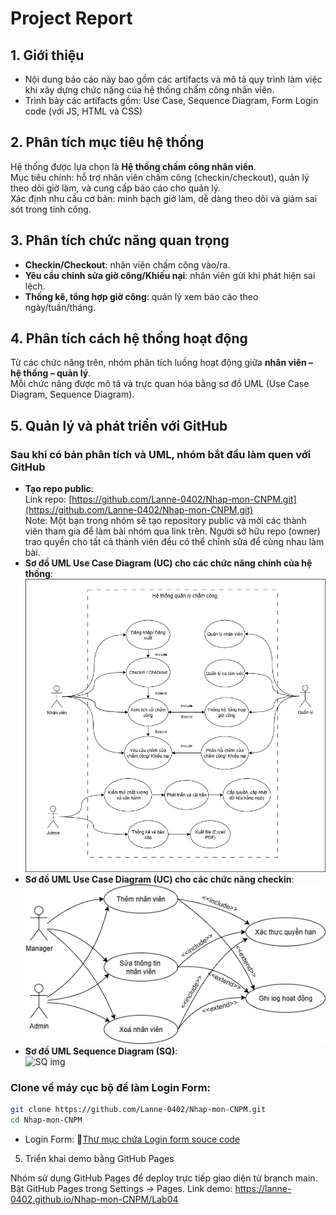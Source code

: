 # Project Report
## 1. Giới thiệu
- Nội dung báo cáo này bao gồm các artifacts và mô tả quy trình làm việc khi xây dựng chức năng của hệ thống chấm công nhân viên.
- Trình bày các artifacts gồm: Use Case, Sequence Diagram, Form Login code (với JS, HTML và CSS)
## 2. Phân tích mục tiêu hệ thống
Hệ thống được lựa chọn là **Hệ thống chấm công nhân viên**.  
Mục tiêu chính: hỗ trợ nhân viên chấm công (checkin/checkout), quản lý theo dõi giờ làm, và cung cấp báo cáo cho quản lý.  
Xác định nhu cầu cơ bản: minh bạch giờ làm, dễ dàng theo dõi và giảm sai sót trong tính công.
## 3. Phân tích chức năng quan trọng
- **Checkin/Checkout**: nhân viên chấm công vào/ra.  
- **Yêu cầu chỉnh sửa giờ công/Khiếu nại**: nhân viên gửi khi phát hiện sai lệch.  
- **Thống kê, tổng hợp giờ công**: quản lý xem báo cáo theo ngày/tuần/tháng.  
## 4. Phân tích cách hệ thống hoạt động
Từ các chức năng trên, nhóm phân tích luồng hoạt động giữa **nhân viên – hệ thống – quản lý**.  
Mỗi chức năng được mô tả và trực quan hóa bằng sơ đồ UML (Use Case Diagram, Sequence Diagram).  
## 5. Quản lý và phát triển với GitHub
### Sau khi có bản phân tích và UML, nhóm bắt đầu làm quen với GitHub
- **Tạo repo public**:  
  Link repo: [https://github.com/Lanne-0402/Nhap-mon-CNPM.git](https://github.com/Lanne-0402/Nhap-mon-CNPM.git)  
Note: Một bạn trong nhóm sẽ tạo repository public và mời các thành viên tham gia để làm bài nhóm qua link trên. Người sở hữu repo (owner) trao quyền cho tất cả thành viên đều có thể chỉnh sửa để cùng nhau làm bài.
- **Sơ đồ UML Use Case Diagram (UC) cho các chức năng chính của hệ thống**:
![UC img1](../Lab02/UseCaseMini-App.png)
- **Sơ đồ UML Use Case Diagram (UC) cho các chức năng checkin**:
![UC ](../Lab03/UC%20QLNV%20App.drawio.png)
- **Sơ đồ UML Sequence Diagram (SQ)**:        
![SQ img](../Lab03/SQ%20Diagram%QLNV%20App.drawio.png)
### Clone về máy cục bộ để làm Login Form:
```bash
git clone https://github.com/Lanne-0402/Nhap-mon-CNPM.git
cd Nhap-mon-CNPM
```
- Login Form:
📁[Thư mục chứa Login form souce code](https://github.com/Lanne-0402/Nhap-mon-CNPM/tree/main/Lab04)
5. Triển khai demo bằng GitHub Pages

Nhóm sử dụng GitHub Pages để deploy trực tiếp giao diện từ branch main.
Bật GitHub Pages trong Settings → Pages.
Link demo: https://lanne-0402.github.io/Nhap-mon-CNPM/Lab04
